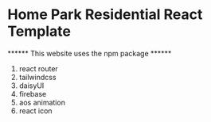 # Home Park Residential React Template


****** This website uses the npm package ******


1. react router
2. tailwindcss
3. daisyUI
4. firebase
5. aos animation
6. react icon
